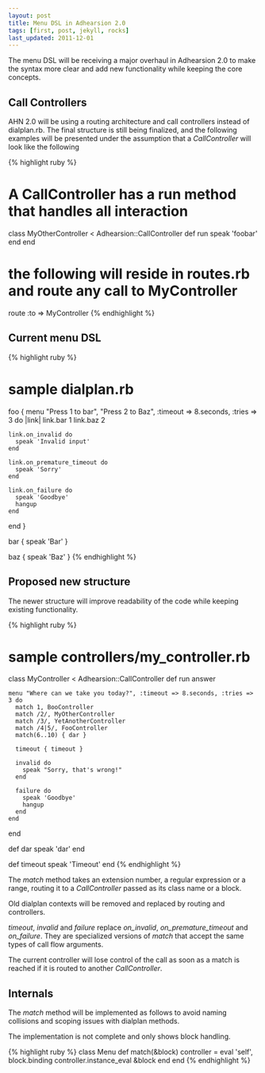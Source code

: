 ```yaml
---
layout: post
title: Menu DSL in Adhearsion 2.0
tags: [first, post, jekyll, rocks]
last_updated: 2011-12-01
---
```


The menu DSL will be receiving a major overhaul in Adhearsion 2.0 to
make the syntax more clear and add new functionality while keeping the
core concepts.

Call Controllers
----------------

AHN 2.0 will be using a routing architecture and call controllers
instead of dialplan.rb.
The final structure is still being finalized, and
the following examples will be presented under the assumption that a
*CallController* will look like the following

{% highlight ruby %}
# A CallController has a run method that handles all interaction
class MyOtherController < Adhearsion::CallController
  def run
    speak 'foobar'
  end
end

# the following will reside in routes.rb and route any call to MyController
route :to => MyController
{% endhighlight %}

Current menu DSL
----------------

{% highlight ruby %}
# sample dialplan.rb
foo {
  menu "Press 1 to bar", "Press 2 to Baz", :timeout => 8.seconds, :tries => 3 do |link|
    link.bar 1
    link.baz 2
    
    link.on_invalid do
      speak 'Invalid input'
    end

    link.on_premature_timeout do
      speak 'Sorry'
    end

    link.on_failure do
      speak 'Goodbye'
      hangup
    end

  end
}

bar {
  speak 'Bar'
}

baz {
  speak 'Baz'
}
{% endhighlight %}

Proposed new structure
----------------------

The newer structure will improve readability of the code while keeping
existing functionality.

{% highlight ruby %}
# sample controllers/my_controller.rb
class MyController < Adhearsion::CallController
  def run
    answer

    menu "Where can we take you today?", :timeout => 8.seconds, :tries => 3 do
      match 1, BooController
      match /2/, MyOtherController
      match /3/, YetAnotherController
      match /4|5/, FooController
      match(6..10) { dar }

      timeout { timeout }

      invalid do
        speak "Sorry, that's wrong!"
      end
      
      failure do
        speak 'Goodbye'
        hangup
      end
    end
  end

  def dar
    speak 'dar'
  end
  
  def timeout
    speak 'Timeout'
  end
{% endhighlight %}

The *match* method takes an extension number, a regular expression or a
range, routing it to a *CallController* passed as its class name or a
block.

Old dialplan contexts will be removed and replaced by routing and
controllers.

*timeout*, *invalid* and *failure* replace *on_invalid*,
*on_premature_timeout* and *on_failure*. They are specialized versions of
*match* that accept the same types of call flow arguments.

The current controller will lose control of the call as soon as a match
is reached if it is routed to another *CallController*.

Internals
---------

The *match* method will be implemented as follows to avoid
naming collisions and scoping issues with dialplan methods.

The implementation is not complete and only shows block handling.

{% highlight ruby %}
class Menu
  def match(&block)
    controller = eval 'self', block.binding
    controller.instance_eval &block
  end
end
{% endhighlight %}
